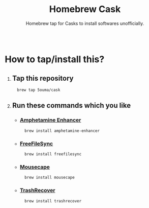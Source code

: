 <br>

<h1 align="center">Homebrew Cask</h1>
<p align="center">Homebrew tap for Casks to install softwares unofficially.</p>

<br><br>

# How to tap/install this?

1. ## Tap this repository

   ```shell
     brew tap 5ouma/cask
   ```

2. ## Run these commands which you like

   - ### [Amphetamine Enhancer](https://github.com/x74353/Amphetamine-Enhancer)

     ```shell
       brew install amphetamine-enhancer
     ```

   - ### [FreeFileSync](https://freefilesync.org)

     ```shell
       brew install freefilesync
     ```

   - ### [Mousecape](https://github.com/alexzielenski/Mousecape)

     ```shell
       brew install mousecape
     ```

   - ### [TrashRecover](https://www.corecode.io/trashrecover)

     ```shell
       brew install trashrecover
     ```
